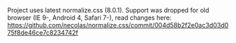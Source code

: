 Project uses latest normalize.css (8.0.1).
Support was dropped for old browser (IE 9-, Android 4, Safari 7-), read changes here: https://github.com/necolas/normalize.css/commit/004d58b2f2e0ac3d03d075f8de46ce7c8234742f
